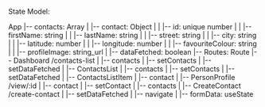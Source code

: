 State Model:

App
|-- contacts: Array
|   |-- contact: Object
|   |   |-- id: unique number
|   |   |-- firstName: string
|   |   |-- lastName: string
|   |   |-- street: string
|   |   |-- city: string
|   |   |-- latitude: number
|   |   |-- longitude: number
|   |   |-- favouriteColour: string
|   |   |-- profileImage: string_url
|
|-- dataFetched: boolean
|-- Routes: Route
    |-- Dashboard /contacts-list
    |   |-- contacts
    |   |-- setContacts
    |   |-- setDataFetched
    |   |-- ContactsList
    |       |-- contacts
    |       |-- setContacts
    |       |-- setDataFetched
    |       |-- ContactsListItem
    |           |-- contact
    |
    |-- PersonProfile /view/:id
    |   |-- contact
    |   |-- setContact
    |   |-- contacts
    |
    |-- CreateContact /create-contact
    |   |-- setDataFetched
    |   |-- navigate
    |   |-- formData: useState


